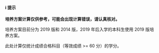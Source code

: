 #### ℹ️ 提示

**培养方案计算仅供参考，可能会出现计算错误，请认真核对。**

培养方案目前分为 2019 版和 2014 版，2019 年后入学的本科生使用 2019 版培养方案。

此处计算仅统计成绩合格科目（等效成绩 >= 60 分）的学分。
